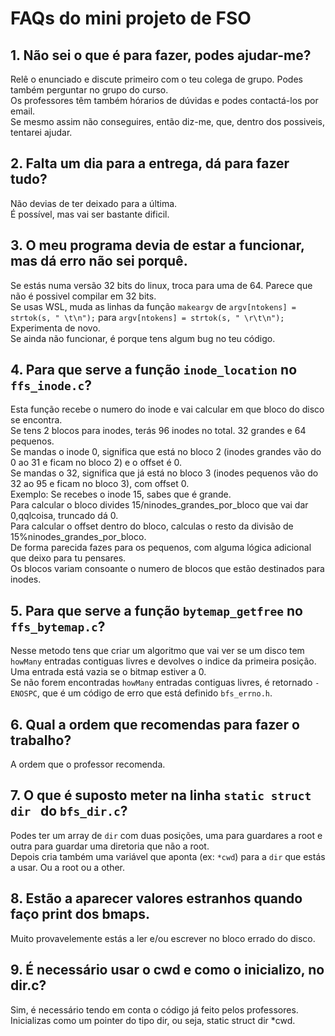 # FAQs do mini projeto de FSO



## 1. Não sei o que é para fazer, podes ajudar-me?
Relê o enunciado e discute primeiro com o teu colega de grupo. Podes também perguntar no grupo do curso.<br>
Os professores têm também hórarios de dúvidas e podes contactá-los por email.<br>
Se mesmo assim não conseguires, então diz-me, que, dentro dos possiveis, tentarei ajudar.

## 2. Falta um dia para a entrega, dá para fazer tudo?
Não devias de ter deixado para a última.<br>
É possível, mas vai ser bastante dificil.

## 3. O meu programa devia de estar a funcionar, mas dá erro não sei porquê.
Se estás numa versão 32 bits do linux, troca para uma de 64. Parece que não é possivel compilar em 32 bits.<br>
Se usas WSL, muda as linhas da função `makeargv` de `argv[ntokens] = strtok(s, " \t\n");` para `argv[ntokens] = strtok(s, " \r\t\n");`<br>
Experimenta de novo.<br>
Se ainda não funcionar, é porque tens algum bug no teu código.

## 4. Para que serve a função `inode_location` no `ffs_inode.c`?
Esta função recebe o numero do inode e vai calcular em que bloco do disco se encontra.<br>
Se tens 2 blocos para inodes, terás 96 inodes no total. 32 grandes e 64 pequenos.<br>
Se mandas o inode 0, significa que está no bloco 2 (inodes grandes vão do 0 ao 31 e ficam no bloco 2) e o offset é 0.<br>
Se mandas o 32, significa que já está no bloco 3 (inodes pequenos vão do 32 ao 95 e ficam no bloco 3), com offset 0.<br>
Exemplo:
Se recebes o inode 15, sabes que é grande. <br>
Para calcular o bloco divides 15/ninodes_grandes_por_bloco que vai dar 0,qqlcoisa, truncado dá 0. <br>
Para calcular o offset dentro do bloco, calculas o resto da divisão de 15%ninodes_grandes_por_bloco.<br>
De forma parecida fazes para os pequenos, com alguma lógica adicional que deixo para tu pensares.<br>
Os blocos variam consoante o numero de blocos que estão destinados para inodes.

## 5. Para que serve a função `bytemap_getfree` no `ffs_bytemap.c`?
Nesse metodo tens que criar um algoritmo que vai ver se um disco tem `howMany` entradas contiguas livres e devolves o indice da primeira posição.<br>
Uma entrada está vazia se o bitmap estiver a 0.<br>
Se não forem encontradas `howMany` entradas contiguas livres, é retornado `-ENOSPC`, que é um código de erro que está definido `bfs_errno.h`.

## 6. Qual a ordem que recomendas para fazer o trabalho?
A ordem que o professor recomenda.

## 7. O que é suposto meter na linha `static struct dir ` do `bfs_dir.c`?
Podes ter um array de `dir` com duas posições, uma para guardares a root e outra para guardar uma diretoria que não a root.<br>
Depois cria também uma variável que aponta (ex: `*cwd`) para a `dir` que estás a usar. Ou a root ou a other.

## 8. Estão a aparecer valores estranhos quando faço print dos bmaps.
Muito provavelemente estás a ler e/ou escrever no bloco errado do disco.

## 9. É necessário usar o cwd e como o inicializo, no dir.c?
Sim, é necessário tendo em conta o código já feito pelos professores. Inicializas como um pointer do tipo dir, ou seja, static struct dir *cwd.
